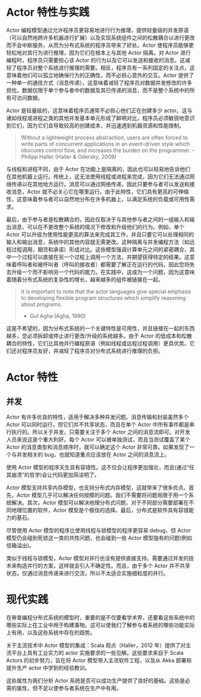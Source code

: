 # Actor 特性与实践

Actor 编程模型通过允许程序员更容易地进行行为推理，提供轻量级的并发原语（可以自然地跨许多机器进行扩展）以及实现系统组件之间的松散耦合以进行更改而不会中断服务，从而为分布式系统的程序员带来了好处。Actor 使程序员能够更轻松地对其行为进行推理，因为它们在根本上与其他 Actor 隔离。对 Actor 进行编程时，程序员只需要担心该 Actor 的行为以及它可以发送和接收的消息。这减轻了程序员对整个系统进行推理的需要。相反，程序员有一系列固定的关注点，这意味着他们可以孤立地确保行为的正确性，而不必担心意外的交互。Actor 提供了一种单一的通信方式（消息传递），这意味着减轻了程序员对数据并发修改的许多担忧。数据仅限于单个参与者中的数据及其已传递的消息，而不是整个系统中的所有可访问数据。

Actor 是轻量级的，这意味着程序员通常不必担心他们正在创建多少 actor。这与诸如线程或进程之类的其他并发基本单元形成了鲜明对比，程序员必须敏锐地意识到它们，因为它们会导致较高的创建成本，并迅速遇到机器资源和性能限制。

> Without a lightweight process abstraction, users are often forced to write parts of concurrent applications in an event-driven style which obscures control flow, and increases the burden on the programmer.
> -Philipp Haller (Haller & Odersky, 2009)

与线程和进程不同，由于 Actor 在功能上是隔离的，因此也可以轻易地告诉他们在其他机器上运行。传统上，这无法使用线程或进程来完成，因为它们无法通过网络传递以在其他地方运行。消息可以通过网络传递，因此只要参与者可以发送和接收消息，Actor 就不必关心它在哪里运行。由于此特性，它们具有更高的可伸缩性，这意味着参与者可以自然地分布在许多机器上，以满足系统的负载或可用性需求。

最后，由于参与者是松散耦合的，因此仅取决于与其他参与者之间的一组输入和输出消息，可以在不更改整个系统的情况下修改和升级他们的行为。例如，单个 Actor 可以升级为使用性能更高的算法来完成其工作，并且只要它可以处理相同的输入和输出消息，系统中的其他内容就无需更改。这种隔离与并发编程方法（如远程过程调用，期货和承诺）形成对比。这些模型强调计算单元之间的紧密耦合，其中一个过程可以直接在另一个过程上调用一个方法，并期望获得特定的结果。这意味着呼叫者和被呼叫者（呼叫的接收者）都需要了解正在运行的代码，因此您将失去升级一个而不影响另一个代码的能力。在实践中，这成为一个问题，因为这意味着随着分布式系统的复杂性的增长，越来越多的组件被链接在一起。

> It is important to note that the actor languages give special emphasis to developing flexible program structures which simplify reasoning about programs.
>
> - Gul Agha (Agha, 1990)

这是不希望的，因为分布式系统的一个关键特性是可用性，并且链接在一起的东西越多，您必须拆卸或停止进行更改/升级的系统越多。由于 Actor 的低成本和松散耦合的特性，它们比其他并行编程原语（例如线程或远程过程调用）更具优势。它们还对程序员友好，并减轻了程序员对分布式系统进行推理的负担。

# Actor 特性

## 并发

Actor 有许多优良的特性，适用于解决多种并发问题。消息传输和封装虽然多个 Actor 可以同时运行，但它们并不共享状态，而且在单个 Actor 中所有事件都是串行执行的。所以关于并发，只需要关注于多个 Actor 之间的消息流即可。对开发人员来说这是个重大利好。每个 Actor 可以被单独测试，而且当测试覆盖了某个 Actor 的消息类型和消息顺序时，就可以确定这个 Actor 非常可靠。如果发现了一个与并发相关的 bug，也就知道重点应该放在 Actor 之间的消息流上。

使用 Actor 模型的程序天生具有容错性。这不仅会让程序更加强壮，而且(通过“任其崩溃”的哲学)会让代码更加简洁明了。

Actor 模型支持共享内存模型，也支持分布式内存模型，这就带来了很多优点。首先，Actor 模型几乎可以解决任何规模的问题。我们不需要将问题局限于用一个系统解决。其次，Actor 模型可以解决地理分布式问题。对于不同部分需要部署在不同地理位置的软件，Actor 模型是个极佳的选择。最后，分布式是软件具有容错能力的基石。

尽管使用 Actor 模型的程序比使用线程与锁模型的程序更容易 debug，但 Actor 模型仍会碰到死锁这一类的共性问题，也会碰到一些 Actor 模型独有的问题(例如信箱溢出)。

类似于线程与锁模型，Actor 模型对并行也没有提供直接支持。需要通过并发的技术来构造并行的方案，这样就会引入不确定性。而且，由于多个 Actor 并不共享状态，仅通过消息传递来进行交流，所以不太适合实施细粒度的并行。

# 现代实践

在审查编程分布式系统的模型时，重要的是不仅要看学术界，还要看这些系统中的哪些实际上在工业中用于构建事物。这可以使我们了解参与者系统的哪些功能实际上有用，以及这些系统中存在的趋势。

关于主流技术中 Actor 模型的集成：Scala 观点（Haller，2012 年）提供了对主流平台上具有工业实力的 actor 实施要求的一些见解。这些要求来自于 Scala Actors 的初步努力，旨在将 Actor 模型带入主流软件工程，以及从 Akka 部署和提升生产 actor 中学到的经验教训。

这些属性为我们分析 Actor 系统是否可以成功生产提供了良好的基础。这些是必需的属性，但不足以使参与者系统在生产中有用。
